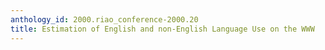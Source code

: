```yaml
---
anthology_id: 2000.riao_conference-2000.20
title: Estimation of English and non-English Language Use on the WWW
---
```

